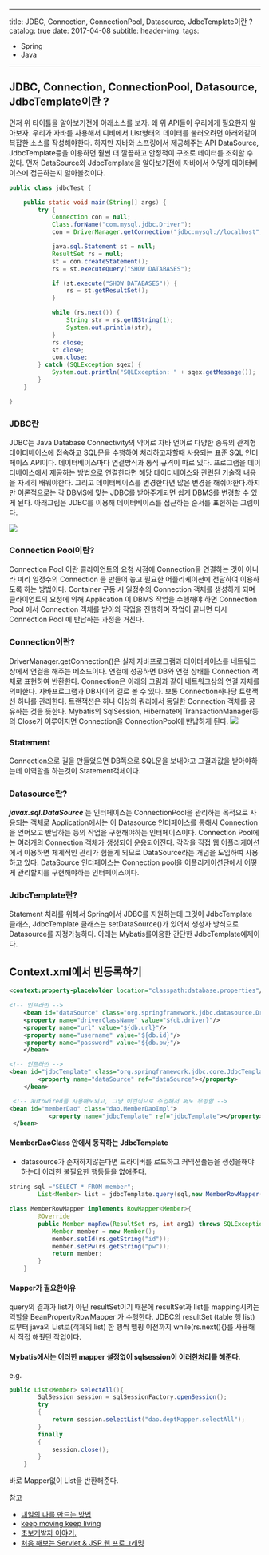 
---
title: JDBC, Connection, ConnectionPool, Datasource, JdbcTemplate이란 ?
catalog: true
date: 2017-04-08
subtitle:
header-img:
tags:

- Spring
- Java

---

## JDBC, Connection, ConnectionPool, Datasource, JdbcTemplate이란 ?
먼저 위 타이틀을 알아보기전에 아래소스를 보자. 왜 위 API들이 우리에게 필요한지 알아보자. 우리가 자바를 사용해서 디비에서 List형태의 데이터를 불러오려면 아래와같이 복잡한 소스를 작성해야한다. 하지만 자바와 스프링에서 제공해주는 API DataSource, JdbcTemplate등을 이용하면 훨씬 더 깔끔하고 안정적이 구조로 데이터를 조회할 수 있다. 먼저 DataSource와 JdbcTemplate을 알아보기전에 자바에서 어떻게 데이터베이스에 접근하는지 알아볼것이다.

```java
public class jdbcTest {

	public static void main(String[] args) {
		try {
			Connection con = null;
			Class.forName("com.mysql.jdbc.Driver");
			con = DriverManager.getConnection("jdbc:mysql://localhost","root", "1234");

			java.sql.Statement st = null;
			ResultSet rs = null;
			st = con.createStatement();
			rs = st.executeQuery("SHOW DATABASES");

			if (st.execute("SHOW DATABASES")) {
				rs = st.getResultSet();
			}

			while (rs.next()) {
				String str = rs.getNString(1);
				System.out.println(str);
			}
			rs.close;
			st.close;
			con.close;
		} catch (SQLException sqex) {
			System.out.println("SQLException: " + sqex.getMessage());
		}
	}

}
```

### JDBC란
JDBC는 Java Database Connectivity의 약어로 자바 언어로 다양한 종류의 관계형 데이터베이스에 접속하고 SQL문을 수행하여 처리하고자할때 사용되는 표준 SQL 인터페이스 API이다. 데이터베이스마다 연결방식과 통식 규격이 따로 있다. 프로그램을 데이터베이스에서 제공하는 방법으로 연결한다면 해당 데이터베이스와 관련된 기술적 내용을 자세히 배워야한다. 그리고 데이터베이스를 변경한다면 많은 변경을 해줘야한다.하지만 이론적으로는 각 DBMS에 맞는 JDBC를 받아주게되면 쉽게 DBMS를 변경할 수 있게 된다. 아래그림은 JDBC를 이용해 데이터베이스를 접근하는 순서를 표현하는 그림이다.

![](https://i.imgur.com/dbpdf3P.png)

### Connection Pool이란?
Connection Pool 이란 클라이언트의 요청 시점에 Connection을 연결하는 것이 아니라 미리 일정수의 Connection 을 만들어 놓고 필요한 어플리케이션에 전달하여 이용하도록 하는 방법이다. Container 구동 시 일정수의 Connection 객체를 생성하게 되며 클라이언트의 요청에 의해 Application 이 DBMS 작업을 수행해야 하면 Connection Pool 에서 Connection 객체를 받아와 작업을 진행하며 작업이 끝나면 다시 Connection Pool 에 반납하는 과정을 거친다.

### Connection이란?
DriverManager.getConnection()은 실제 자바프로그램과 데이터베이스를 네트워크상에서 연결을 해주는 메소드이다. 연결에 성공하면 DB와 연결 상태를 Connection 객체로 표현하여 반환한다. Connection은 아래의 그림과 같이 네트워크상의 연결 자체를 의미한다. 자바프로그램과 DB사이의 길로 볼 수 있다. 보통 Connection하나당 트랜잭션 하나를 관리한다. 트랜잭션은 하나 이상의 쿼리에서 동일한 Connection 객체를 공유하는 것을 뜻한다. Mybatis의 SqlSession, Hibernate에 TransactionManager등의 Close가 이루어지면 Connection을 ConnectionPool에 반납하게 된다.
![](https://i.imgur.com/OWPyJNm.png)

### Statement
Connection으로 길을 만들었으면 DB쪽으로 SQL문을 보내야고 그결과값을 받아야하는데 이역할을 하는것이 Statement객체이다.

### Datasource란?
***javax.sql.DataSource*** 는 인터페이스는 ConnectionPool을 관리하는 목적으로 사용되는 객체로 Application에서는 이 Datasource 인터페이스를 통해서 Connection을 얻어오고 반납하는 등의 작업을 구현해야하는 인터페이스이다. Connection Pool에는 여러개의 Connection 객체가 생성되어 운용되어진다. 각각을 직접 웹 어플리케이션에서 이용하면 체계적인 관리가 힘들게 되므로 DataSource라는 개념을 도입하여 사용하고 있다. DataSource 인터페이스는 Connection pool을 어플리케이션단에서 어떻게 관리할지를 구현해야하는 인터페이스이다.


### JdbcTemplate란?
Statement 처리를 위해서 Spring에서 JDBC를 지원하는데 그것이 JdbcTemplate 클래스, JdbcTemplate 클래스는 setDataSource()가 있어서 생성자 방식으로 Datasource를 지정가능하다. 아래는 Mybatis를이용한 간단한 JdbcTemplate예제이다.
## Context.xml에서 빈등록하기
```xml
<context:property-placeholder location="classpath:database.properties"/>

<!-- 인프라빈 -->
    <bean id="dataSource" class="org.springframework.jdbc.datasource.DriverManagerDataSource">
    <property name="driverClassName" value="${db.driver}"/>
    <property name="url" value="${db.url}"/>
    <property name="username" value="${db.id}"/>
    <property name="password" value="${db.pw}"/>
    </bean>

<!-- 인프라빈 -->
<bean id="jdbcTemplate" class="org.springframework.jdbc.core.JdbcTemplate">
        <property name="dataSource" ref="dataSource"></property>
    </bean>

 <!-- autowired를 사용해도되고, 그냥 이런식으로 주입해서 써도 무방함 -->
<bean id="memberDao" class="dao.MemberDaoImpl">
           <property name="jdbcTemplate" ref="jdbcTemplate"></property>
 </bean>
```
#### MemberDaoClass 안에서 동작하는 JdbcTemplate
* datasource가 존재하지않는다면 드라이버를 로드하고 커넥션풀등을 생성을해야하는데 이러한 불필요한 행동들을 없애준다.
```java
string sql ="SELECT * FROM member";
        List<Member> list = jdbcTemplate.query(sql,new MemberRowMapper())
```
```java
class MemberRowMapper implements RowMapper<Member>{
        @Override
        public Member mapRow(ResultSet rs, int arg1) throws SQLException{
            Member member = new Member();
            member.setId(rs.getString("id"));
            member.setPw(rs.getString("pw"));
            return member;
        }
    }
```
#### Mapper가 필요한이유
query의 결과가 list가 아닌 resultSet이기 때문에 resultSet과 list<Member>를 mapping시키는 역할을 BeanPropertyRowMapper 가 수행한다. JDBC의 resultSet (table 행 list)로부터 java의 List로(객체의 list) 한 행씩 맵핑 이전까지 while(rs.next(){}를 사용해서 직접 해줬던 작업이다.
#### Mybatis에서는 이러한 mapper 설정없이 sqlsession이 이러한처리를 해준다.
e.g.
```java
public List<Member> selectAll(){
        SqlSession session = sqlSessionFactory.openSession();
        try
        {
            return session.selectList("dao.deptMapper.selectAll");
        }
        finally
        {
            session.close();
        }
    }
```
바로 Mapper없이 List을 반환해준다.





참고
* [내일의 나를 만드는 방법](http://choong0121.tistory.com/entry/DataSource-란)
* [keep moving keep living](http://chocobeans.tistory.com/entry/spring-JDBC-사용하기 )
* [초보개발자 이야기.](http://ra2kstar.tistory.com/134)
* [처음 해보는 Servlet & JSP 웹 프로그래밍](http://www.yes24.com/24/goods/37235901)
